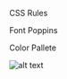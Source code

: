 CSS Rules

Font Poppins

Color Pallete

![alt text](https://github.com/hanungstwn/tim11/dtsfga/blob/master/assets/pallete.png?raw=true)
